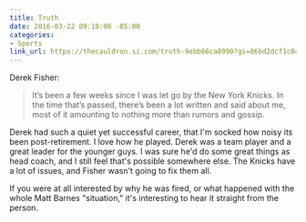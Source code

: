 ```yaml
---
title: Truth
date: 2016-03-22 09:10:00 -05:00
categories:
- Sports
link_url: https://thecauldron.si.com/truth-9ebb66ca8990?gi=86bd2dcf1c04
---
```


Derek Fisher:

> It’s been a few weeks since I was let go by the New York Knicks. In the time that’s passed, there’s been a lot written and said about me, most of it amounting to nothing more than rumors and gossip.

Derek had such a quiet yet successful career, that I'm socked how noisy its been post-retirement. I love how he played. Derek was a team player and a great leader for the younger guys. I was sure he'd do some great things as head coach, and I still feel that's possible somewhere else. The Knicks have a lot of issues, and Fisher wasn't going to fix them all.

If you were at all interested by why he was fired, or what happened with the whole Matt Barnes "situation," it's interesting to hear it straight from the person.
